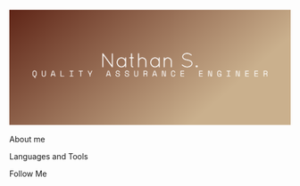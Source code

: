 [![Header](https://github.com/QAseasons/QAseasons/blob/main/assets/cover.png "Go to my Linkedin")](https://www.linkedin.com/in/st-nathan/)

About me

Languages and Tools

Follow Me